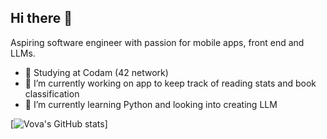## Hi there 👋

Aspiring software engineer with passion for mobile apps, front end and LLMs.

- 🤔 Studying at Codam (42 network)
- 🔭 I’m currently working on app to keep track of reading stats and book classification
- 🌱 I’m currently learning Python and looking into creating LLM

[![Vova's GitHub stats](https://github-readme-stats.vercel.app/api?username=vovashko&show_icons=true&theme=radical)]

<!--
**vovashko/vovashko** is a ✨ _special_ ✨ repository because its `README.md` (this file) appears on your GitHub profile.

Here are some ideas to get you started:

- 🔭 I’m currently working on ...
- 🌱 I’m currently learning ...
- 👯 I’m looking to collaborate on ...
- 🤔 I’m looking for help with ...
- 💬 Ask me about ...
- 📫 How to reach me: ...
- 😄 Pronouns: ...
- ⚡ Fun fact: ...
-->
